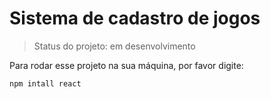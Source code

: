 # Sistema de cadastro de jogos

>Status do projeto: em desenvolvimento

Para rodar esse projeto na sua máquina, por favor digite:

```
npm intall react
```
